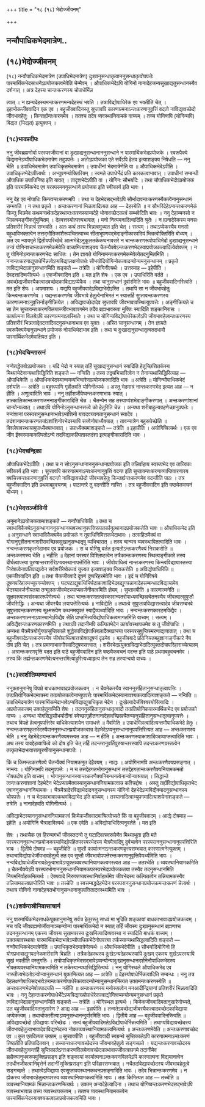 +++
title = "१८ (१८) भेदोज्जीवनम्"

+++


## नन्वौपाधिकभेदमात्रेण..

## (**१८)भेदोज्जीवनम्**

(१८) नन्वौपाधिकभेदमात्रेण (उपाधिभेदमात्रेण) दुःखानुसन्धातृत्वाननुसन्धातृत्वोपपत्तेः पारमार्थिकभेदसाधनेऽप्रयोजकत्वमेवेति चेन्मैवम् । औपाधिकभेदेऽपि योगिनो नानादेहजन्यसुखाद्यतुसन्धानस्यैव दर्शनात् । अत्र देहस्य चान्तःकरणस्य चोपाधेर्भिन्न

त्वात् । न ह्यन्यदेहस्थमन्तःकरणमन्यदेहस्थं भवति । तत्राविद्योपाधिरेक एव भवतीति चेत् । इहाप्येकजीववादिन एक एव । बहुजीववादिनस्तु सुप्तावपि कारणात्मनाऽन्तःकरणानुवृत्तिं वदतो नाविद्यावच्छेदो जीवभावहेतुः । किन्तर्ह्यन्तःकरणमेव । ततश्च तदेव व्यवस्थानियामकं वाच्यम् । तच्च योगिष्वपि (योगिन्यपि) विद्यत (भिद्यत) इत्युक्तम् ।

### (**१८)भावप्रदीपः**

ननु जीवब्रह्मणोर्वा परस्परजीवानां वा दुःखाद्यनुसन्धानाननुसन्धाने न पारमार्थिकभेदप्रयोजके । स्वरूपैक्ये विद्यमानेऽप्यौपाधिकभेदमात्रेण तदुपपत्तेः । अतोऽप्रयोजका एते सर्वेऽपि हेतव इत्याशङ्क्य निषेधति — ननु चेति ॥ उपाधिभेदमात्रेण उपाधिकृतभेदमात्रेण । उपाधीनां भेदमात्रेणेति वा ॥ औपाधिकभेदेऽपीति । उपाधिकृतभेदेऽपीत्यर्थः । अभ्युपगम्योक्तिरियम् । स्वमते उपाधेर्भेदं प्रति कारकत्वाभावात् । उपाधीनां सम्बन्धी औपाधिक उपाधिनिष्ठ इति यावत् । तादृशभेदेऽपीति वा । योगिनः सौभर्यादेः । तथा चौपाधिकभेदोऽप्रयोजक इति पारमार्थिकभेद एव परस्परमननुसन्धाने प्रयोजक इति स्वीकार्य इति भावः ।

ननु देह एव नोपाधिः किन्त्वन्तःकरणमपि । तथा च देहभेदसद्भावेऽपि सौर्भादावन्तःकरणस्यैकत्वेनानुसन्धानं सम्भवति । न तथा प्रकृते । अन्तःकरणानां भिन्नत्वादित्यत आह — देहस्येति ॥ न सौभरिदेहेऽप्यन्तःकरणमेकं किन्तु भिन्नमेव कथमन्यथैकदेहस्थान्तःकरणस्यान्यदेहे भोगावच्छेदकत्वं सम्भवेदिति भावः । ननु देहान्मनसो न भिन्नत्वमङ्गीकर्तुमुचितम् । देहवत्तस्योत्पत्त्यभावात् । मनो नित्यमनादित्वादिति श्रुतेः । न ह्यनादेरेकस्य मनसः प्रतिशरीरं भिन्नत्वं सम्भवति । अतः कथं तस्य भिन्नत्वमुच्यत इति चेत् । सत्यम् । तथाऽप्येकस्यैव मनसो बहुधाविभक्तत्वेन तत्तद्भौतिकांशैरूपचितत्वाच्च सीताभूषणवद्भेदाङ्गीकारवदियं भिन्नत्वोक्तिरिति बोध्यम् । अत एव न्यायमृते द्वितीयपरिच्छेदे आत्मभेदेऽनुकूलतर्ककथनावसरे न चान्तःकरणरूपोपाधिभेदो दुःखाद्यनुसन्धाने तन्त्रं योगिनश्चान्तःकरणमेकमेवेति वाच्यमित्याशङ्क्य चैतन्यैक्येऽन्तःकरणभेदस्याप्रयोजकत्वादित्येवोक्तम् । न तु योगिनोऽप्यन्तःकरणभेदः साधितः । तेन ज्ञायते योगिनामन्तःकरणमेकमेवेत्येतदनुमितमिति । नन्वन्तःकरणाद्युपाधेर्भिन्नत्वेऽप्यविद्यालक्षणोपाधेः सौभयोदियोगिन्येकत्वादन्योन्यमनुसन्धानम् । प्रकृते त्वविद्याभेदान्नानुसन्धानमिति शङ्कते — तत्रेति ॥ योगिनीत्यर्थः । उत्तरमाह — इहेपीति । देवदत्तादिष्वपीत्यर्थः ॥ एकजीववादिन इति ॥ मत इति शेषः । एक एव । उपाधिरिति वर्तते । अवच्छेद्यजीवस्यैकत्वादवच्छेदकाविद्याऽप्येकैव । तथा चानुसन्धानं दुर्वारमिति भावः ॥ बहुजीववादिनस्त्विति । मत इति शेषः । अयमाशयः । यद्यपि बहुजीववादेऽविद्याभेदोऽस्ति । तथापि सा न जीवभावहेतुः किन्त्वन्तःकरणमेव । यद्यन्तःकरणमेव जीवभावे हेतुत्वेनाभिमतं न स्यात्तर्हि सुप्तावन्तःकरणस्य कारणात्मनाऽनुवृत्तिर्नाङ्गीक्रियेत । अविद्यावच्छेदादेव सुप्तावपि जीवभावावस्थित्युपपत्तेः । अङ्गीक्रियते च सा तेन सुप्तावन्तःकरणविलयाज्जीवभावापगमेन तदैव ब्रह्मभावरूपा मुक्तिः स्यादिति शङ्कानिरासः । कार्यात्मना विलयेऽपि कारणात्मनाऽवस्थितेः । तथा च योगिन्यविद्योपाधेरेकत्वेऽपि जीवभावहेत्वन्तःकरणस्य प्रतिशरीरं भिन्नत्वाद्देवदत्तादिवदनुसन्धानाभाव एव युक्तः । अस्ति चानुसन्धानम् । तेन ज्ञायते स्वरूपैक्यमेवानुसन्धाने प्रयोजकं नोपाधिभेदाभाव इति । तथा च दुःखाद्यनुसन्धातृत्वतदभावौ पारमार्थिकभेदमेवाक्षिपत इति ।

### (**१८)भेदचिन्तारत्नं**

नन्वेतद्धेतवोऽप्रयोजकाः । यदि भेदो न स्यात् तर्हि सुखाद्यनुसन्धानं स्यादिति हेतूच्छित्तितर्कस्य मिथ्याभेदेनान्यथासिद्धिरिति शङ्कते — नन्विति ॥ तस्य तद्व्यभिचारित्वेन न तेनान्यथासिद्धिरित्याह — औपाधिकेति ॥ औपाधिकभेदस्यान्वयव्यभिचारेणाप्रयोजकत्वादिति भावः ॥ अत्रेति ॥ योगिन्यौपाधिकभेदं दर्शयति — अत्रेति ॥ बहुरूपाणि गृहीतवति योगिनीत्यर्थः । अस्तु भेदमात्रं नान्तःकरणभेद इत्यत आह — न हीति । अणुत्वादिति भावः । ननु तर्हीशजीवेष्वन्तःकरणाभावः स्यात् । तात्कालिकान्तःकरणजननाङ्गीकारादिति चेन्न । चैतन्येन सह तस्याप्यंशभेदाङ्गीकरणात् । अन्तःकरणांशानां चान्योन्यत्वात् । तथाऽपि योगिनोऽनुसन्धानसत्त्वे को हेतुरिति चेन्न । अन्यथा शरीबाहुल्यग्रहणेच्छानुपपत्तेः । नन्वंशानां परस्परानुसन्धानाभावेऽप्यंशिनो यावदवयवगतानुसन्धानं स्यादेव । तदंशानामन्तःकरणतयांऽशांशिनोरभेदस्यापि सत्त्वेनोपाध्यैक्यात् । तावन्मात्रेण बहुरूपेच्छेति ॥ विश्लेषावस्थायामुपाध्यैक्याभावात् । उपाध्यैक्यमाशङ्कते — तत्रेति ॥ इहापीति । अयोगिष्वित्यर्थः । एक एव जीव ईश्वरमायाकल्पितोऽन्ये तदविद्याकल्पितास्तदंशा इत्यङ्गीकारादिति भावः ।

### (**१८)भेदचन्द्रिका**

औपाधिकभेदेऽपीति । तथा च न सोऽनुसन्धानाननुसन्धानप्रयोजक इति तन्निर्वाहाय स्वरूपभेद एव तात्त्विकः स्वीकार्य इति भावः । सुप्तावपि कारणात्मनाऽन्तःकरणानुवृत्तिं वदन्त इति सुप्तावन्तःकरणाव्याप्तिवारणारय क्वचित्त्वन्तःकरणानुवृत्तिं वदन्तो नाविद्यावच्छेदो जीवभावहेतुः किन्तर्ह्यन्तःकरणमेव वदन्तीति पाठः । तत्र बहुजीववादिन इति प्रथमाबहुवचनम् । पाठान्तरे तु वदन्तीति नास्ति । तत्र बहुजीववादिन इति षष्ठ्येकवचनं बोध्यम् ।

### (**१८)भेदसञ्जीविनी**

अनुमानेऽप्रयोजकतामाशङ्कते — नन्वौपाधिकेति ॥ तथा च स्वाभाविकैक्येऽनुसन्धानाननुसन्धानव्यवस्थानुपपत्तिरूपतर्कानुत्थानादप्रयोजकतेति भावः ॥ औपाधिकभेद इति ॥ अनुसन्धाने स्वाभाविकैक्यमेव प्रयोजकं न तूपाधिनिमित्तकभेदाभावः । तत्सहितमैक्यं वा योगानुगृहीतनानाशरीरावच्छिन्नसुखानुसन्धातृषु व्यभिचारात् । तस्य चान्यत्र व्यवस्थापितत्वादिति भावः । नन्वन्तःकरणकृतभेदाभाव एव प्रयोजकः । स च योगिषु वर्तत इत्यतोऽन्तःकरणैक्यं निराकरोति ॥ अन्तःकरणस्य चेति ॥ नहीति ॥ देहानां परस्परं विश्लिष्टत्वेन तत्रैकान्तःकरणस्य स्थित्यङ्गीकारे तस्य दीर्घत्वापत्त्या पुरुषान्तरशरीरेऽप्यवस्थानापत्तेरिति भावः । जीवोपाधित्वं नान्तःकरणस्य किन्त्वविद्यायास्तस्या निरंशत्वेनाप्रतिपाद्यत्वेन सर्वशरीरेष्वेकत्वं युज्यत इत्याशङ्क्य निराकरोति ॥ अविद्योपाधिरिति ॥ एकजीववादिन इति ॥ तथा चैकजीववादे दूषणं दुष्परिहरमेवेति भावः । इदं च योगिविषये दूषणपरिहारमभ्युपगम्योक्तम् । घटपटाद्युपाधिभिर्घटाकाशादिभेदवद्युगपन्नानादेहसम्बन्धादविद्यायामेव भेदस्यावर्जनीयतया तन्मूलकजीवभेदस्याप्यवर्जनीयत्वमिति ज्ञेयम् । सुप्तावपीति ॥ कारणात्मनेति ॥ सूक्षमरूपात्मसंस्काररूपेणेत्यर्थः । तथा चान्तःकरणतत्संस्कारान्यतरोपाध्यवच्छिन्नचेतनस्यैव जीवत्वात्सुषुप्तौ जीवसिद्धिः । अन्यथा जीवस्यैव लयापत्तेरित्यर्थः ॥ नाविद्येति ॥ तथात्वे सुषुप्तावविद्यासत्त्वादेव जीवसम्बभवे सुषुप्तावन्तःकरणस्य सूक्ष्मरूपेण कथनमयुक्तं स्याद्वैय्यर्थ्यादिति भावः । नन्वन्तःकरणकारटमविद्यैव । अन्तःकरणात्मनाऽवास्थानेऽविद्यैव सेति प्राप्तमित्यविद्योपाधिकत्वमागतमिति वाच्यम् । सत्यम् । अविद्यैवान्तःकरणकारणमिति ॥ तथाऽपि तदानीमपि कल्पितभेदेन कार्यावस्थापन्नमेव स तु जीवोपाधिः । अन्यथा चैत्रमैत्रयोर्युगपत्सुप्तिकाले शुद्धेकाविद्योपाधिबलादैक्यप्राप्त्या परस्परसुषुप्तिस्मरणाद्यापातात् । तथा च बहुजीववादेऽन्तःकरणस्यैव जीवोपाधित्वात्तत्रोक्तदूषणं दृढमेव । बहुजीववादे प्रतिनियतबहुज्ञानाङ्गीकारे नैष दोष इति चेत् । तत्र प्रमाणाभावगौरवादिदूषणसत्त्वात् । शरीरभेदप्रयुक्ताविद्याभेदादित्युक्तदोषापरिहाराच्चेत्यलम् । अत्रान्तःकरणवृत्तिं वदत इति पाठे बहुजीववादिन इति षष्ठ्यैकवचनं वदन्त इति पाठे प्रथमाबहुवचनमेव । तस्य किं तर्ह्यन्तःकरणमेवेत्यनन्तरमित्याहुरित्यध्याहृत्य तेन सह तस्यान्वयो वाच्यः ।

### (**१८)काशीतिम्मण्णाचार्य**

ननूक्तानुमानेषु विपक्षे बाधकाभावादप्रयोजकत्वम् । न चैवमेकस्यैव स्वाननुसंहितानुसन्धातृत्वापत्तिः । तत्प्रतियोगिकभेदमात्रस्य तत्प्रयोजकत्वेनाप्युपपत्तेः पारमार्थिकभेदस्यानावश्यकत्वादित्याशङ्कते — नन्विति ॥ उपाधिभेदमात्रेण पारमार्थिकभेदाभावेऽप्यविद्याद्युपाधिकृत भेदेन । दुःखेत्यादेर्जीवेश्वरयोरित्यादिः । अप्रयोजकत्वम् उक्तहेतूनामिति शेषः । तदननुसंहितानुसन्धातृत्वादौ तत्प्रतियोगिकपारमार्थिकभेद एव प्रयोजको वाच्यः । अन्यथा योगसिद्धसौभर्यादीनां स्वेच्छागृहीतनानादेहावच्छिन्नचैतन्यानुसंहितानुसन्धातृत्वानुपपत्तेः । तथाच विपक्षे हेत्वनुपपत्तिरेव बाधिकेत्याशयेन समाधत्ते ॥ मैवमिति ॥ उपाधेर्भिन्नत्वादित्यन्तमौपाधिकभेदे हेतुः । नन्वन्तःकरणकृतभेदस्यैवाननुसन्धानप्रयोजकत्वान्न देहभेदेऽप्यनुसन्धानानुपपत्तिरित्यत आह — अन्तःकरणस्य चेति ॥ ननु देहभेदेऽप्यन्तःकरणैक्यमस्त्वत आह — न हीति ॥ अन्तःकरणस्याकाशादिवदव्याप्तत्वादिति भावः । अथ तस्य यावद्देहव्यापित्वे को दोष इति चेत् तर्हि तदन्तरानुवर्तिपुरुषान्तरस्यापि तदन्तःकरणग्रस्तत्वेन तत्कृतभेदाभावात्तत्पुरुषीयानुसन्धानापत्तेः ।

किं च किमन्तःकरणैक्ये चैतन्यैक्यं नियामकमुत देहैक्यम् । नाद्यः । अयोगिनामपि अन्तःकरणैक्यप्रसङ्गात् । नान्त्यः । योगिनामपि तदनुपपत्तेः । न च तत्तद्देहगतभोगानुसन्धानं तत्तद्देहगतान्तःकरणैक्यनियामकमतो नोक्तदोष इति वाच्यम् । भोगानुसन्धानस्यान्तःकरणैक्यनिबन्धनत्वेनान्योन्याश्रयात् । सिद्धान्ते त्वन्तःकरणांशानां देहभेदेन भेदेऽप्यात्मैक्यस्यानुसन्धाननियामकत्वान्न कश्चिद्दोषः । अस्तु तर्ह्यविद्योपाधिकृतभेद एवाननुसन्धाननियामकः । चैत्रमैत्रादेरविद्याभेदादननुसन्धानस्य योगिनो देहभेदेऽप्यविद्यैक्यादनुसन्धानस्य चोपपत्तेः । न च भेदकाभावात्कथमविद्याभेद इति वाच्यम् । तस्यानादित्वाभ्युपगमादित्याशयेनाशङ्कते — तत्रेति ॥ नानादेहवति योगिनीत्यर्थः ।

अविद्याभेदस्याननुसन्धाननियामकत्वं किमेकजीववादमाश्रित्योच्यते किं वा बहुजीववादम् । आद्ये दोषमाह — इहेति ॥ अयोगिनि चैत्रादावित्यर्थः ॥ एक एवेति ॥ अविद्योपाधिरित्यनुवर्तते । मत इति

शेषः । तथाचैक एव हिरण्यगर्भो जीवस्तदन्ये तु घटादिवत्स्वरूपेणैव मिथ्याभूता इति मते परस्पराननुसन्धानप्रयोजकस्याविद्योपहितपरस्परभेदस्य चैत्रमैत्रादिषु दुर्वचत्वेन परस्पराननुसन्धानानुपपत्तिरिति भावः । द्वितीये दोषमह — बहुजीवेति ॥ सुप्तौ कार्यात्मनाऽन्तःकरणवृत्त्यसम्भवात् कारणात्मनेत्युक्तम् । तथाचाविद्योपाधेर्जीवभावहेतुत्वे तत एव सुप्तौ जीवभावोपपत्तेरन्तःकरणानुवृत्तिवैयर्थ्यमिति भावः । नन्वविद्योपाधेर्जीवभावहेतुत्वाभावेऽप्युक्तव्यवस्थानियामकत्वमस्त्वत आह — ततश्चेति ॥ व्यवस्थानियामकमिति ॥ चैतन्यैक्येऽपि परस्परभोगाननुसन्धाननियामकपरस्परभेदप्रयोजकतया तस्यैव तदनुसन्धानमिति नियमनिर्वाहकमित्यर्थः । ऐक्यवादे निरुक्तव्यवस्थानिर्वाहार्थमेव जीवभेदस्य कल्पितत्वेन तन्नियामकस्यैव तन्नियामकत्वप्राप्तेरिति भावः ॥ तच्चेति ॥ स्वसम्बद्धदेहभेदेन परस्पराननुसन्धानप्रयोजकमन्तःकरणं चेत्यर्थः । तथाच योगिनो नानादेहगतभोगानुसन्धानानुपपत्तितादवस्थ्यमिति भावः ।

### (**१८)शर्कराश्रीनिवासाचार्य**

ननु पारमार्थिकभेदसाधकेषूक्तानुमानेषु सर्वत्र हेतुरस्तु साध्यं मा भूदिति शङ्कायां बाधकाभावादप्रयोजकत्वम् । नच यदि जीवब्रह्मणोर्जीवानाञ्चान्योन्यं पारमार्थिकभेदो न स्यात् तर्हि जीवस्य दुःखानुसन्धानं ब्रह्मणश्च तदननुसन्धानम् एकस्य जीवस्य सुखमपरस्य दुःखमित्यादिव्यवस्था न स्यादिति बाधकं वाच्यम् । उक्तव्यावस्थायाः पारमार्थिकभेदाभावेऽप्यौपाधिकभेदेनोपपत्त्या तर्कस्यान्यथासिद्धत्वादिति शङ्कते — नन्वौपाधिकभेदमात्रेणेति ॥ उपाधिकृतभेदमात्रेणेत्यर्थः ॥ औपाधिकभेदेपीति ॥ सौभर्यादियोगिनो हि योगप्रभावाद्युगपदनेकशरीराणि बिभ्रति । तत्रैकदेहस्थस्य दुःखेऽन्यदेहस्थस्यापि दुःखम् एकस्य सुखेऽपरस्यापि सुखं भवतीति वस्तुगतिः । तत्रोपाधिकृतभेदसद्भावेऽप्यन्योन्यादुःखानुसन्धानदर्शनेनौपाधिकभेदस्य नोक्तव्यवस्थानियामकत्वमिति न तर्कस्यान्यथासिद्धिरित्यर्थः । ननु योगिस्थले औपाधिकभेद एव नास्तीत्यभेदतोऽन्योन्यानुसन्धानं युक्तमित्यत आह — अत्रेति ॥ देहस्योपाधेर्भिन्नत्वादिति सम्बन्धः । ननु तत्र देहलक्षणोपाधिसद्भावेऽप्यन्तःकरणोपाधेरेकत्वादन्योन्यानुसन्धानमित्यत उक्तमन्तःकरणस्येति ॥ अन्तःकरणभेदमेवोपपादयति — नहीति ॥ अन्तःकरणस्य मनोरूपत्वेन मनआदीन्द्रियाणां प्रतिशरीरं भिन्नत्वादिति भावः । ननु देहान्तःकरणोपाधेर्भेदेऽप्यविद्याख्योपाधेरेकत्वाद्योगिष्वप्यन्योन्यमनुसन्धानं प्रकृते त्वविद्याभेदान्नानुसन्धानमिति शङ्कते — तत्रेति ॥ योगिस्थल इत्यर्थः । किमेकजीववादिमतानुसारेणोच्यते, उत बहुजीववादिमतानुसारेण ? आद्य आह — इहापीति ॥ तन्मतेऽवच्छेद्यजीवस्यैकत्वादवच्छेदकाविद्याया अप्येकत्वम् । तथाचोक्तरीत्याऽप्यनुसन्धानन्दुर्वारमिति भावः । द्वितीये आह — बहुजीववादिनस्त्विति ॥ अविद्यावच्छेदो ऽविद्यायाः परिच्छेदः । सत्यं बहुजीववादिमतेऽविद्योपाधेर्भिन्नत्वमिति । तथाप्यविद्यावच्छेदस्य जीवभावहेतुत्वाभावादेवाविद्याभेदस्य नोक्तव्यवस्थानियामकत्वमित्यर्थः ॥ अन्तःकरणमेवेति ॥ अन्तःकरणावच्छेद एव ॥ कुत एतदित्यत उक्तम् ॥ सुप्तावपीति । बहुजीववादी स्वग्रन्थे सुप्तिकालेऽपि कारणात्मनाऽन्तःकरणं तिष्ठतीति प्रतिपादितवान् । तच्चान्तःकरणावच्छेदस्य जीवभावहेतुत्वे सङ्गच्छते । यद्यन्तःकरणावच्छेदस्य जीवभावहेतुत्वन्तर्हि सुप्तिकालेऽन्तःकरणविलयेनावच्छेदकाभावाज्जीवत्वापगमे तदानीमेव ब्रह्मैक्यानुभवरूपमुक्तिप्रसङ्ग इति शङ्कायां कार्यात्मनाऽन्तःकरणविलयेऽपि कारणात्मना विद्यमानत्वेन तदधीनजीवत्वानिवृत्तेर्न तदानीं मुक्तिप्रसङ्ग इति परिहारसम्भवात् । नचैतदविद्यावच्छेदस्य जीवभावहेतुत्वे सङ्गच्छते । तथात्वेऽविद्याया एवसुप्ताववस्थानकथनप्रसङ्गादिति भावः । तदेव भिन्नान्तःकरणमेव । न ह्येकस्य जीवभावहेतुत्वमपरस्य व्यवस्थानियामकत्वमिति भावः । ततः किमित्यत आह — तच्चेति ॥ व्यवस्थानियामकं भिन्नान्तःकरणमित्यर्थः । उक्तम् अन्यदेहेत्यादिना । तथाच योगिष्वन्तःकरणभेदसद्भावेऽपि व्यवस्थाभावान्न तस्य व्यवस्थापकत्वम् । ततश्च व्यवस्थानियामकत्वेन पारमार्थिकभेदस्यावश्यकत्वान्नाप्रयोजकत्वमिति भावः ।

